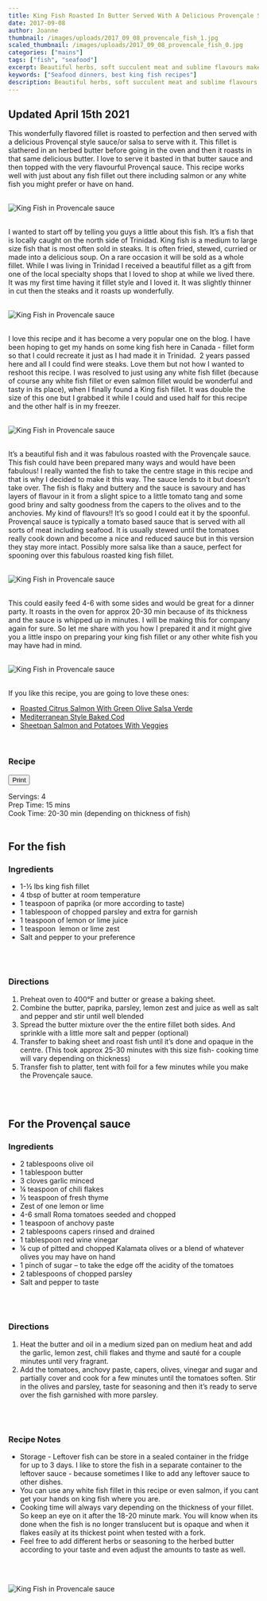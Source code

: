 ```yaml
---
title: King Fish Roasted In Butter Served With A Delicious Provençale Sauce
date: 2017-09-08
author: Joanne
thumbnail: /images/uploads/2017_09_08_provencale_fish_1.jpg
scaled_thumbnail: /images/uploads/2017_09_08_provencale_fish_0.jpg
categories: ["mains"]
tags: ["fish", "seafood"]
excerpt: Beautiful herbs, soft succulent meat and sublime flavours make this fish recipe a keeper
keywords: ["Seafood dinners, best king fish recipes"]
description: Beautiful herbs, soft succulent meat and sublime flavours make this fish recipe a keeper
---
```

<span class="blog-text">

## Updated April 15th 2021

This wonderfully flavored fillet is roasted to perfection and then served with a delicious Provençal style sauce/or salsa to serve with it. This fillet is slathered in an herbed butter before going in the oven and then it roasts in that same delicious butter. I love to serve it basted in that butter sauce and then topped with the very flavourful Provençal sauce. This recipe works well with just about any fish fillet out there including salmon or any white fish you might prefer or have on hand. 
<br>
<br>

![King Fish in Provencale sauce](/images/uploads/2017_09_08_provencale_fish_2.jpg)
<br>
<br>

I wanted to start off by telling you guys a little about this fish. It’s a fish that is locally caught on the north side of Trinidad. King fish is a medium to large size fish that is most often sold in steaks. It is often fried, stewed, curried or made into a delicious soup. On a rare occasion it will be sold as a whole fillet. While I was living in Trinidad I received a beautiful fillet as a gift from one of the local specialty shops that I loved to shop at while we lived there. It was my first time having it fillet style and I loved it. It was slightly thinner in cut then the steaks and it roasts up wonderfully.  
<br>
<br>

![King Fish in Provencale sauce](/images/uploads/2017_09_08_provencale_fish_3.jpg)
<br>
<br>

I love this recipe and it has become a very popular one on the blog. I have been hoping to get my hands on some king fish here in Canada - fillet form so that I could recreate it just as I had made it in Trinidad.  2 years passed here and all I could find were steaks. Love them but not how I wanted to reshoot this recipe. I was resolved to just using any white fish fillet (because of course any white fish fillet or even salmon fillet would be wonderful and tasty in its place), when I finally found a King fish fillet. It was double the size of this one but I grabbed it while I could and used half for this recipe and the other half is in my freezer. 
<br>
<br>

![King Fish in Provencale sauce](/images/uploads/2017_09_08_provencale_fish_4.jpg)
<br>
<br>

It’s a beautiful fish and it was fabulous roasted with the Provençale sauce. This fish could have been prepared many ways and would have been fabulous! I really wanted the fish to take the centre stage in this recipe and that is why I decided to make it this way. The sauce lends to it but doesn’t take over. The fish is flaky and buttery and the sauce is savoury and has layers of flavour in it from a slight spice to a little tomato tang and some good briny and salty goodness from the capers to the olives and to the anchovies. My kind of flavours!! It’s so good I could eat it by the spoonful. Provençal sauce is typically a tomato based sauce that is served with all sorts of meat including seafood. It is usually stewed until the tomatoes really cook down and become a nice and reduced sauce but in this version they stay more intact. Possibly more salsa like than a sauce, perfect for spooning over this fabulous roasted king fish fillet. 
<br>
<br>

![King Fish in Provencale sauce](/images/uploads/2017_09_08_provencale_fish_5.jpg)
<br>
<br>

This could easily feed 4-6 with some sides and would be great for a dinner party. It roasts in the oven for approx 20-30 min because of its thickness and the sauce is whipped up in minutes. I will be making this for company again for sure. So let me share with you how I prepared it and it might give you a little inspo on preparing your king fish fillet or any other white fish you may have had in mind. 
<br>
<br>

![King Fish in Provencale sauce](/images/uploads/2017_09_08_provencale_fish_6.jpg)
<br>
<br>

If you like this recipe, you are going to love these ones:
* <span class="highlight"><a href="https://www.oliveandmango.com/roasted-citrus-salmon-with-green-olive-salsa-verde">Roasted Citrus Salmon With Green Olive Salsa Verde</a></span>  
* <span class="highlight"><a href="https://www.oliveandmango.com/mediterranean-style-baked-cod">Mediterranean Style Baked Cod</a></span>
* <span class="highlight"><a href="https://www.oliveandmango.com/sheetpan-salmon-and-potatoes-with-veggies">Sheetpan Salmon and Potatoes With Veggies</a></span>  

<br>
</span>

### Recipe
<div print_button><form>
<input type="button" value="Print" class="btn__print" onClick="window.print()">
</form></div>

<div>Servings: <span itemprop="recipeYield">4</div>
<div>Prep Time: <meta itemprop="prepTime" content="PT15M">15 mins</div>
<div>Cook Time: <meta itemprop="cookTime" content="PT30M">20-30 min (depending on thickness of fish) </div>
</br>

## For the fish
### Ingredients
* <span itemprop="recipeIngredient">1-½ lbs king fish fillet</span>
* <span itemprop="recipeIngredient">4 tbsp of butter at room temperature</span>
* <span itemprop="recipeIngredient">1 teaspoon of paprika (or more according to taste)</span>
* <span itemprop="recipeIngredient">1 tablespoon of chopped parsley and extra for garnish</span>
* <span itemprop="recipeIngredient">1 teaspoon of lemon or lime juice</span>
* <span itemprop="recipeIngredient">1 teaspoon  lemon or lime zest</span>
* <span itemprop="recipeIngredient">Salt and pepper to your preference</span>
</br>
</br>

### Directions
1. Preheat oven to 400°F and butter or grease a baking sheet.
2. Combine the butter, paprika, parsley, lemon zest and juice as well as salt and pepper and stir until well blended
3. Spread the butter mixture over the the entire fillet both sides. And sprinkle with a little more salt and pepper (optional)
4. Transfer to baking sheet and roast fish until it’s done and opaque in the centre. (This took approx 25-30 minutes with this size fish- cooking time will vary depending on thickness)
5. Transfer fish to platter, tent with foil for a few minutes while you make the Provençale sauce.
</br>
</br>

## For the Provençal sauce
### Ingredients
* <span itemprop="recipeIngredient">2 tablespoons olive oil</span>
* <span itemprop="recipeIngredient">1 tablespoon butter</span>
* <span itemprop="recipeIngredient">3 cloves garlic minced</span>
* <span itemprop="recipeIngredient">¼ teaspoon of chili flakes</span>
* <span itemprop="recipeIngredient">½ teaspoon of fresh thyme</span>
* <span itemprop="recipeIngredient">Zest of one lemon or lime</span>
* <span itemprop="recipeIngredient">4-6 small Roma tomatoes seeded and chopped</span>
* <span itemprop="recipeIngredient">1 teaspoon of anchovy paste</span>
* <span itemprop="recipeIngredient">2 tablespoons capers rinsed and drained</span>
* <span itemprop="recipeIngredient">1 tablespoon red wine vinegar</span>
* <span itemprop="recipeIngredient">¼ cup of pitted and chopped Kalamata olives or a blend of whatever olives you may have on hand</span>
* <span itemprop="recipeIngredient">1 pinch of sugar – to take the edge off the acidity of the tomatoes</span>
* <span itemprop="recipeIngredient">2 tablespoons of chopped parsley</span>
* <span itemprop="recipeIngredient">Salt and pepper to taste</span>
</br>
</br>

### Directions
1. Heat the butter and oil in a medium sized pan on medium heat and add the garlic, lemon zest, chili flakes and thyme and sauté for a couple minutes until very fragrant.
1. Add the tomatoes, anchovy paste, capers, olives, vinegar and sugar and partially cover and cook for a few minutes until the tomatoes soften. Stir in the olives and parsley, taste for seasoning and then it’s ready to serve over the fish garnished with more parsley.
</br>
</br>

### Recipe Notes
* Storage - Leftover fish can be store in a sealed container in the fridge for up to 3 days. I like to store the fish in a separate container to the leftover sauce - because sometimes I like to add any leftover sauce to other dishes. 
* You can use any white fish fillet in this recipe or even salmon, if you cant get your hands on king fish where you are. 
* Cooking time will always vary depending on the thickness of your fillet. So keep an eye on it after the 18-20 minute mark. You will know when its done when the fish is no longer translucent but is opaque and when it flakes easily at its thickest point when tested with a fork. 
* Feel free to add different herbs or seasoning to the herbed butter according to your taste and even adjust the amounts to taste as well.
<br>
<br>

![King Fish in Provencale sauce](/images/uploads/2017_09_08_provencale_fish_7.jpg)